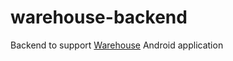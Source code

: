 # warehouse-backend
Backend to support [Warehouse](https://github.com/panosdim/Warehouse) Android application
